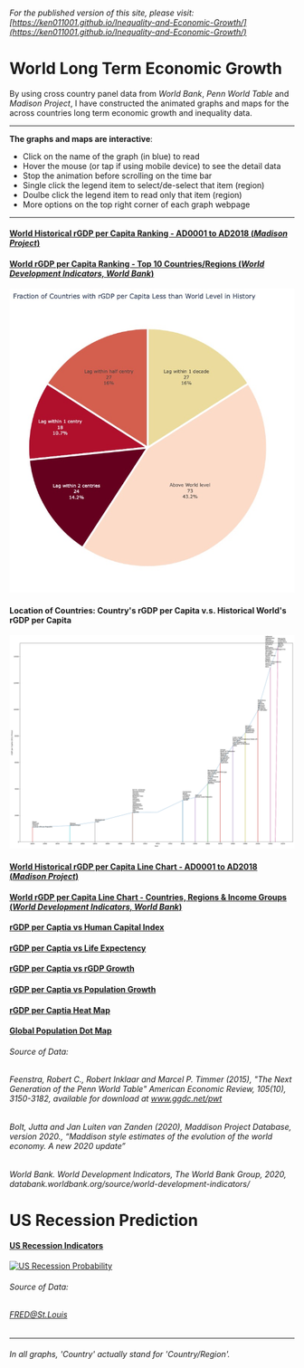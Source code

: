 ###### For the published version of this site, please visit:[https://ken011001.github.io/Inequality-and-Economic-Growth/](https://ken011001.github.io/Inequality-and-Economic-Growth/)

# World Long Term Economic Growth

By using cross country panel data from *World Bank*, *Penn World Table* and *Madison Project*, I have constructed the animated graphs and maps for the  across countries long term economic growth and inequality data.

---
**The graphs and maps are interactive**:
- Click on the name of the graph (in blue) to read 
- Hover the mouse (or tap if using mobile device) to see the detail data
- Stop the animation before scrolling on the time bar
- Single click the legend item to select/de-select that item (region)
- Doulbe click the legend item to read only that item (region)
- More options on the top right corner of each graph webpage
---

#### [World Historical rGDP per Capita Ranking - AD0001 to AD2018 (*Madison Project*)](https://ken011001.github.io/Inequality-and-Economic-Growth/html/rGDP%20per%20Capita%20Ranking_MPD2.html)

#### [World rGDP per Capita Ranking - Top 10 Countries/Regions (*World Development Indicators, World Bank*)](https://ken011001.github.io/Inequality-and-Economic-Growth/html/rGDP%20per%20Capita%20Ladder.html)

![](/html/Years%20Lagged%20Behind.jpg?raw=true)
#### Location of Countries: Country's rGDP per Capita v.s. Historical World's rGDP per Capita
![](/html/MPD%20Lag%20Position.png?raw=true)

#### [World Historical rGDP per Capita Line Chart - AD0001 to AD2018 (*Madison Project*)](https://ken011001.github.io/Inequality-and-Economic-Growth/html/rGDP%20per%20Capita%20Line%20MPD.html)
#### [World rGDP per Capita Line Chart - Countries, Regions & Income Groups (*World Development Indicators, World Bank*)](https://ken011001.github.io/Inequality-and-Economic-Growth/html/rGDP%20per%20Capita%20Line%20WB.html)

#### [rGDP per Captia vs Human Capital Index](https://ken011001.github.io/Inequality-and-Economic-Growth/html/PWT.html)

#### [rGDP per Captia vs Life Expectency](https://ken011001.github.io/Inequality-and-Economic-Growth/html/GDP%20Scatter.html)

#### [rGDP per Captia vs rGDP Growth](https://ken011001.github.io/Inequality-and-Economic-Growth/html/PWT%20rGDP%20Growth.html)

#### [rGDP per Captia vs Population Growth](https://ken011001.github.io/Inequality-and-Economic-Growth/html/PWT%20Pop%20Growth.html)

#### [rGDP per Captia Heat Map](https://ken011001.github.io/Inequality-and-Economic-Growth/html/Global%20rGDP%20per%20Capita%20Heat%20Map.html)

#### [Global Population Dot Map](https://ken011001.github.io/Inequality-and-Economic-Growth/html/Global%20Pop%20Map.html)

###### Source of Data:
######  *Feenstra, Robert C., Robert Inklaar and Marcel P. Timmer (2015), "The Next Generation of the Penn World Table" American Economic Review, 105(10), 3150-3182, available for download at www.ggdc.net/pwt*
###### *Bolt, Jutta and Jan Luiten van Zanden (2020), Maddison Project Database, version 2020., “Maddison style estimates of the evolution of the world economy. A new 2020 update”*
###### *World Bank. World Development Indicators, The World Bank Group, 2020, databank.worldbank.org/source/world-development-indicators/*


# US Recession Prediction
#### [US Recession Indicators](https://research.stlouisfed.org/dashboard/48606)
[![US Recession Probability](https://mybinder.org/badge_logo.svg)](https://mybinder.org/v2/gh/ken011001/data-visualization/master?urlpath=lab/tree/US%20Recession%20Probability.ipynb)
###### Source of Data: 
###### *FRED@St.Louis*

---
###### In all graphs, 'Country' actually stand for 'Country/Region'.
